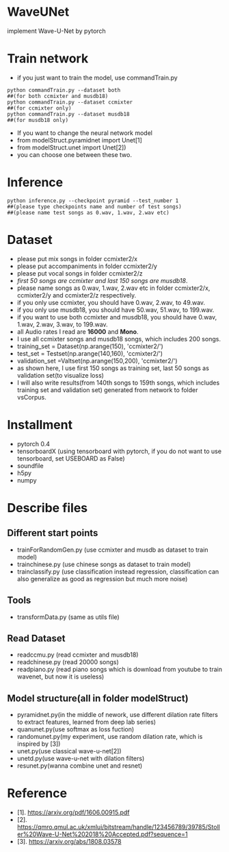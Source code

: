 # WaveUNet
implement Wave-U-Net by pytorch


# Train network
- if you just want to train the model, use commandTrain.py
```
python commandTrain.py --dataset both 
##(for both ccmixter and musdb18)
python commandTrain.py --dataset ccmixter 
##(for ccmixter only)
python commandTrain.py --dataset musdb18 
##(for musdb18 only)
```
- If you want to change the neural network model
- from modelStruct.pyramidnet import Unet[1]
- from modelStruct.unet import Unet[2])
- you can choose one between these two.

# Inference
```
python inference.py --checkpoint pyramid --test_number 1
##(please type checkpoints name and number of test songs)
##(please name test songs as 0.wav, 1.wav, 2.wav etc)
```

# Dataset
- please put mix songs in folder ccmixter2/x
- please put accompaniments in folder ccmixter2/y
- please put vocal songs in folder ccmixter2/z
- *first 50 songs are ccmixter and last 150 songs are musdb18*.
- please name songs as 0.wav, 1.wav, 2.wav etc in folder ccmixter2/x, ccmixter2/y and ccmixter2/z respectively.
- if you only use ccmixter, you should have 0.wav, 2.wav, to 49.wav.
- if you only use musdb18, you should have 50.wav, 51.wav, to 199.wav.
- if you want to use both ccmixter and musdb18, you should have 0.wav, 1.wav, 2.wav, 3.wav, to 199.wav.
- all Audio rates I read are **16000** and **Mono**. 
- I use all ccmixter songs and musdb18 songs, which includes 200 songs.
- training_set = Dataset(np.arange(150), 'ccmixter2/')
- test_set = Testset(np.arange(140,160), 'ccmixter2/')
- validation_set =Valtset(np.arange(150,200), 'ccmixter2/')
- as shown here, I use first 150 songs as training set, last 50 songs as validation set(to visualize loss)
- I will also write results(from 140th songs to 159th songs, which includes training set and validation set) generated from network to folder vsCorpus.

# Installment
 - pytorch 0.4
 - tensorboardX (using tensorboard with pytorch, if you do not want to use tensorboard, set USEBOARD as False)
 - soundfile
 - h5py
 - numpy
# Describe files
## Different start points
 - trainForRandomGen.py (use ccmixter and musdb as dataset to train model)
 - trainchinese.py (use chinese songs as dataset to train model)
 - trainclassify.py (use classification instead regression, classification can also generalize as good as regression but much more noise)
## Tools
 - transformData.py (same as utils file)
## Read Dataset
 - readccmu.py (read ccmixter and musdb18)
 - readchinese.py (read 20000 songs)
 - readpiano.py (read piano songs which is download from youtube to train wavenet, but now it is useless)
## Model structure(all in folder modelStruct)
 - pyramidnet.py(in the middle of nework, use different dilation rate filters to extract features, learned from deep lab series)
 - quanunet.py(use softmax as loss fuction)
 - randomunet.py(my experiment, use random dilation rate, which is inspired by [3])
 - unet.py(use classical wave-u-net[2])
 - unetd.py(use wave-u-net with dilation filters)
 - resunet.py(wanna combine unet and resnet)
 
# Reference
- [1]. https://arxiv.org/pdf/1606.00915.pdf
- [2]. https://qmro.qmul.ac.uk/xmlui/bitstream/handle/123456789/39785/Stoller%20Wave-U-Net%202018%20Accepted.pdf?sequence=1
- [3]. https://arxiv.org/abs/1808.03578

